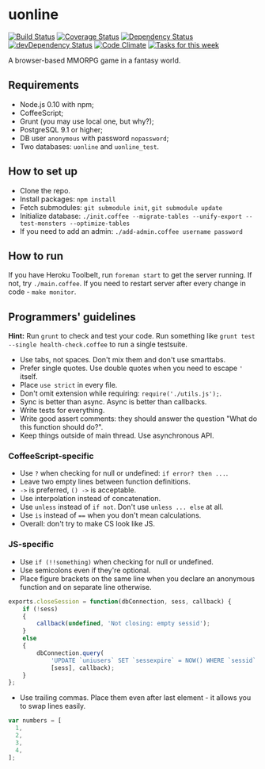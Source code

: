 uonline
=======

[![Build Status](https://travis-ci.org/uonline/uonline.svg?branch=master)](https://travis-ci.org/uonline/uonline)
[![Coverage Status](https://coveralls.io/repos/uonline/uonline/badge.png?branch=master)](https://coveralls.io/r/uonline/uonline?branch=master)
[![Dependency Status](https://david-dm.org/uonline/uonline.png)](https://david-dm.org/uonline/uonline)
[![devDependency Status](https://david-dm.org/uonline/uonline/dev-status.png)](https://david-dm.org/uonline/uonline#info=devDependencies)
[![Code Climate](https://codeclimate.com/github/uonline/uonline.png)](https://codeclimate.com/github/uonline/uonline)
[![Tasks for this week](https://badge.waffle.io/uonline/uonline.png?label=this%20week&title=Tasks)](http://waffle.io/uonline/uonline)

A browser-based MMORPG game in a fantasy world.


Requirements
------------

* Node.js 0.10 with npm;
* CoffeeScript;
* Grunt (you may use local one, but why?);
* PostgreSQL 9.1 or higher;
* DB user `anonymous` with password `nopassword`;
* Two databases: `uonline` and `uonline_test`.


How to set up
-------------

* Clone the repo.
* Install packages: `npm install`
* Fetch submodules: `git submodule init`, `git submodule update`
* Initialize database: `./init.coffee --migrate-tables --unify-export --test-monsters --optimize-tables`
* If you need to add an admin: `./add-admin.coffee username password`


How to run
----------

If you have Heroku Toolbelt, run `foreman start` to get the server running. If not, try `./main.coffee`. If you need to restart server after every change in code - `make monitor`.


Programmers' guidelines
-----------------------

**Hint:** Run `grunt` to check and test your code. Run something like `grunt test --single health-check.coffee` to run a single testsuite.

* Use tabs, not spaces. Don't mix them and don't use smarttabs.
* Prefer single quotes. Use double quotes when you need to escape `'` itself.
* Place `use strict` in every file.
* Don't omit extension while requiring: `require('./utils.js');`.
* Sync is better than async. Async is better than callbacks.
* Write tests for everything.
* Write good assert comments: they should answer the question "What do this function should do?".
* Keep things outside of main thread. Use asynchronous API.


### CoffeeScript-specific

* Use `?` when checking for null or undefined: `if error? then ...`.
* Leave two empty lines between function definitions.
* `->` is preferred, `() ->` is acceptable.
* Use interpolation instead of concatenation.
* Use `unless` instead of `if not`. Don't use `unless ... else` at all.
* Use `is` instead of `==` when you don't mean calculations.
* Overall: don't try to make CS look like JS.


### JS-specific

* Use `if (!!something)` when checking for null or undefined.
* Use semicolons even if they're optional.
* Place figure brackets on the same line when you declare an anonymous function and on separate line otherwise.

```js
exports.closeSession = function(dbConnection, sess, callback) {
	if (!sess)
	{
		callback(undefined, 'Not closing: empty sessid');
	}
	else
	{
		dbConnection.query(
			'UPDATE `uniusers` SET `sessexpire` = NOW() WHERE `sessid` = ?',
			[sess], callback);
	}
};
```

* Use trailing commas. Place them even after last element - it allows you to swap lines easily.

```js
var numbers = [
  1,
  2,
  3,
  4,
];
```
